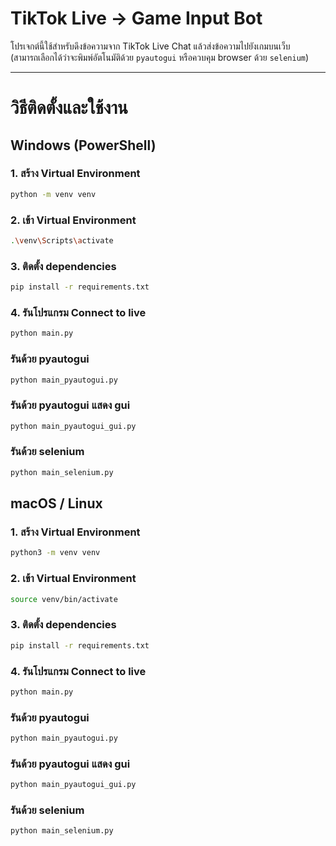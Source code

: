 # TikTok Live → Game Input Bot

โปรเจกต์นี้ใช้สำหรับดึงข้อความจาก TikTok Live Chat แล้วส่งข้อความไปยังเกมบนเว็บ  
(สามารถเลือกได้ว่าจะพิมพ์อัตโนมัติด้วย `pyautogui` หรือควบคุม browser ด้วย `selenium`)

---

# วิธีติดตั้งและใช้งาน

## Windows (PowerShell)

### 1. สร้าง Virtual Environment
```bash
python -m venv venv
```

### 2. เข้า Virtual Environment
```bash
.\venv\Scripts\activate
```

### 3. ติดตั้ง dependencies
```bash
pip install -r requirements.txt
```

### 4. รันโปรแกรม Connect to live
```bash
python main.py
```

### รันด้วย pyautogui
```bash
python main_pyautogui.py
```

### รันด้วย pyautogui แสดง gui
```bash
python main_pyautogui_gui.py
```

### รันด้วย selenium
```bash
python main_selenium.py
```

## macOS / Linux

### 1. สร้าง Virtual Environment
```bash
python3 -m venv venv
```

### 2. เข้า Virtual Environment
```bash
source venv/bin/activate
```

### 3. ติดตั้ง dependencies
```bash
pip install -r requirements.txt
```

### 4. รันโปรแกรม Connect to live
```bash
python main.py
```

### รันด้วย pyautogui
```bash
python main_pyautogui.py
```

### รันด้วย pyautogui แสดง gui
```bash
python main_pyautogui_gui.py
```

### รันด้วย selenium
```bash
python main_selenium.py
```